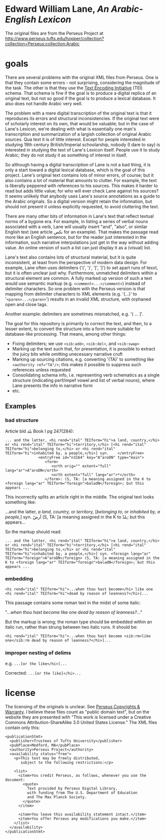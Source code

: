 #  Edward William Lane, _An Arabic-English Lexicon_

The original files are from the Perseus Project at http://www.perseus.tufts.edu/hopper/collection?collection=Perseus:collection:Arabic

# goals

There are several problems with the original XML files from Perseus.
One is that they contain some errors - not surprising, considering the
magnitude of the task.  The other is that they use the
[Text Encoding Initiative](http://www.tei-c.org/index.xml) (TEI)
schema.  That schema is fine if the goal is to produce a digital
replica of an original text, but not so good if the goal is to produce
a lexical database.  It also does not handle Arabic very well.

The problem with a mere digital transcription of the original text is
that it reproduces its errors and structural inconsistencies.  If the
original text were of scholarly interest on its own, that would be
valuable; but in the case of Lane's Lexicon, we're dealing with what
is essentially one man's transcription and summarization of a largish
collection of original Arabic sources.  Qua text it is of little
interest.  Except for people interested in studying 19th century
British/Imperial schoolarship, nobody (I dare to say) is interested in
studying the text of Lane's Lexicon itself.  People use it to study
Arabic; they do not study it as something of interest in itself.

So although having a digital transcription of Lane is not a bad thing,
it is only a start toward a digital lexical database, which is the
goal of this project.  Lane's original text contains lots of minor
errors, of course; but it also contains a lot of material that amounts
to clutter.  For example, the text is liberally peppered with
references to his sources.  This makes it harder to read but adds
little value; for who will ever check Lane against his sources?  It
seems unlikely that anybody uses Lane's source annotations as a guide
to the Arabic originals.  So a digital version might retain the
information, but should not present it unless explicitly requested, to
avoid cluttering the text.

There are many other bits of information in Lane's text that reflect
textual norms of a bygone era.  For example, in listing a series of
verbal nouns associated with a verb, Lane will usually insert "and",
"also", or similar English text (see article نكص for an example).
That makes the passage read more like an English sentence, but for the
reader just interested in the information, such narrative
interpolations just get in the way without adding value.  An online
version of such a list can just display it as a (visual) list.

Lane's text also contains lots of structural material, but it is quite
inconsistent, at least from the perspective of modern data design.
For example, Lane often uses delimiters ('(', ')', '[', ']') to set
apart runs of texxt, but it is often unclear just why.  Furthermore,
unmatched delimiters within a structural element are common.  A fully
marked up version of such a text would use semantic markup
(e.g. `<comment>...</comment>`) instead of delimiter characters.  So one
problem with the Perseus version is that mapping from delimiter
characters to XML elements (e.g. '(...)' to '`<paren>...</paren>`')
results in an invalid XML structure, with orphaned open and close
tags.

Another example:  delimiters are sometimes mismatched, e.g. '( ... ]'.

The goal for this repository is primarily to correct the text, and
then, to a lesser extent, to convert the structure into a form more
suitable for database-like processing.  That means, among other things:

* Fixing delimiters; we use `<sib:add>`, `<sib:del>`, and `<sib:swap>`
* Marking up the text such that, for presentation, it is possible to
  extract the juicy bits while omitting unecessary narrative cruft
* Marking up sourcing citations, e.g. converting '(TA)' to something
  like `<authority ref="TA"/>`; this makes it possible to suppress
  such references unless requested
* Consolidating schema info, i.e. representing verb schematics as a
  single structure (indicating perf/impef vowel and list of verbal
  nouns), where Lane presents the info in narrative form
* etc.

## Examples

### bad structure

Article bld بلد Book I pg 247(284):

```
... and the latter, <hi rend="ital" TEIform="hi">a land, country,</hi> or <hi rend="ital" TEIform="hi">territory,</hi> [<hi rend="ital" TEIform="hi">belonging to,</hi> or <hi rend="ital" TEIform="hi">inhabited by, a people,</hi>] syn.    </entryFree> 
               <entryFree id="n3164" key="A^aroDN" type="main">     
                  <form>       
                     <orth orig="" extent="full" lang="ar">A^aroDN</orth>
                     <orth extent="full" lang="ar">*</orth>
                  </form>: (S, TA: [a meaning assigned in the K to <foreign lang="ar" TEIform="foreign">baladN</foreign>; but this appears ...
```

This incorrectly splits an article right in the middle.  The original text looks something like:

...and the latter, _a land, country,_ or _territory,_ [_belonging to,_ or _inhabited by, a people,_] syn. آرضٌ (S, TA: [a meaning assigned in the K to بلدٌ; but this appears...


So the markup should read:

```
... and the latter, <hi rend="ital" TEIform="hi">a land, country,</hi> or <hi rend="ital" TEIform="hi">territory,</hi> [<hi rend="ital" TEIform="hi">belonging to,</hi> or <hi rend="ital" TEIform="hi">inhabited by, a people,</hi>] syn. <foreign lang="ar" TEIform="foreign">A^aroDN</foreign> (S, TA: [a meaning assigned in the K to <foreign lang="ar" TEIform="foreign">baladN</foreign>; but this appears ...
```

### embedding

```
<hi rend="ital" TEIform="hi">...when thou hast become</hi> like one <hi rend="ital" TEIform="hi">dead by reason of leanness?</hi>]...
```

This passage contains some roman text in the midst of some italic:

"..._when thou hast become_ like one _dead by reason of leanness?_..."

But the markup is wrong; the roman type should be embedded within an italic run, rather than strung between two italic runs.  It should be:

```
<hi rend="ital" TEIform="hi">...when thou hast become <sib:rm>like one</sib:rm dead by reason of leanness?</hi>]...
```


### improper nesting of delims

e.g.  `...[or the like</hi>]...`

Corrected:  `...[or the like]</hi>...`


# license

The licensing of the originals is unclear.  See
[Perseus Copyrights & Warranty](http://www.perseus.tufts.edu/hopper/help/copyright).
I believe these files count as "public domain text", but on the website they are presented with "This work is licensed under a Creative Commons Attribution-ShareAlike 3.0 United States License."  The XML files contain only this:

```
<publicationStmt>
  <publisher>Trustees of Tufts University</publisher>
  <pubPlace>Medford, MA</pubPlace>
  <authority>Perseus Project</authority>
  <availability status="free">
    <p>This text may be freely distributed,
	   subject to the following restrictions:</p>

    <list>
      <item>You credit Perseus, as follows, whenever you use the document:
	    <quote>
	      Text provided by Perseus Digital Library,
		  with funding from The U.S. Department of Education
		  and The Max Planck Society.
	    </quote>
      </item>

      <item>You leave this availability statement intact.</item>
      <item>You offer Perseus any modifications you make.</item>
    </list>
  </availability>
</publicationStmt>

```


